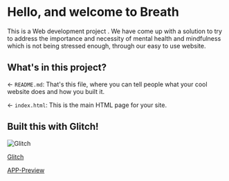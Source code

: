 # Hello, and welcome to Breath
This is a Web development project . We have come up with a solution to try to address the importance and necessity of mental health and mindfulness which is not being stressed enough, through our easy to use website.


## What's in this project?

← `README.md`: That's this file, where you can tell people what your cool website does and how you built it.

← `index.html`: This is the main HTML page for your site.


## Built this with Glitch!
![Glitch](https://cdn.glitch.com/a9975ea6-8949-4bab-addb-8a95021dc2da%2FLogo_Color.svg?v=1602781328576) 


[Glitch](https://glitch.com/edit/#!/breath-lk)

[APP-Preview ](https://breath-lk.glitch.me)

